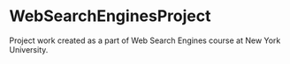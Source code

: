 # WebSearchEnginesProject
Project work created as a part of Web Search Engines course at New York University.
